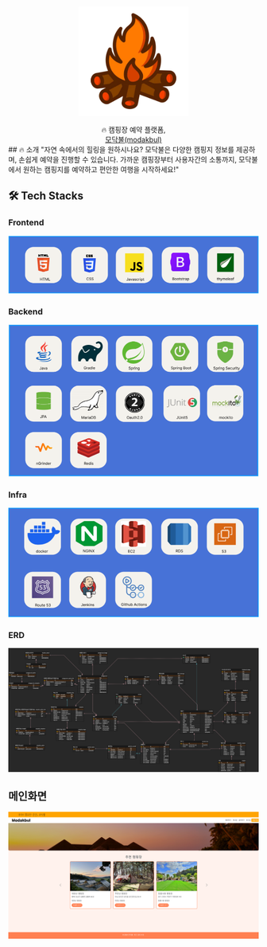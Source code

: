 <p align="center">
    <img src="https://github.com/aflyingmole/image/blob/main/fire.png" alt="pick-git-logo" width="220" height="220">
</p>

<div align="center">
  🔥 캠핑장 예약 플랫폼, <br>
  <a href="https://modakbul.shop">모닥불(modakbul)</a>
</div>
## 🔥 소개
"자연 속에서의 힐링을 원하시나요? 모닥불은 다양한 캠핑지 정보를 제공하며, 손쉽게 예약을 진행할 수 있습니다. 가까운 캠핑장부터 사용자간의 소통까지, 모닥불에서 원하는 캠핑지를 예약하고 편안한 여행을 시작하세요!"





## 🛠 Tech Stacks

### Frontend
![프론트](https://github.com/aflyingmole/image/blob/main/front.png)

### Backend
![백엔드](https://github.com/aflyingmole/image/blob/main/back.png)

### Infra
![인프라](https://github.com/aflyingmole/image/blob/main/infra.png)

### ERD
![erd](https://github.com/aflyingmole/image/blob/main/모닥불.png)


## 메인화면
![main](https://github.com/aflyingmole/image/blob/main/main.png)
 



 
 
